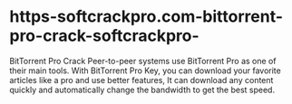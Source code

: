 # https-softcrackpro.com-bittorrent-pro-crack-softcrackpro-
BitTorrent Pro Crack  Peer-to-peer systems use BitTorrent Pro as one of their main tools. With BitTorrent Pro Key, you can download your favorite articles like a pro and use better features, It can download any content quickly and automatically change the bandwidth to get the best speed. 
